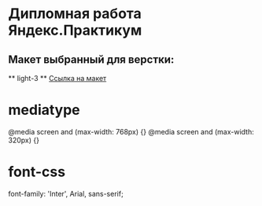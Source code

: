 # Дипломная работа Яндекс.Практикум



## Макет выбранный для верстки:
** light-3 **
[Ссылка на макет](https://www.figma.com/file/6FMWkB94wE7KTkcCgUXtnC/light-1?type=design&node-id=891-3857&mode=design&t=2o1n0jVrlmCiWxAF-0)

# mediatype

@media screen and (max-width: 768px) {}
@media screen and (max-width: 320px) {}

# font-css

font-family: 'Inter', Arial, sans-serif;
